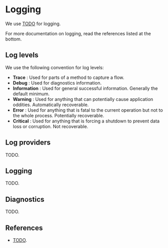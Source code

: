 ﻿# Logging

We use [TODO]() for logging.

For more documentation on logging, read the references listed at the bottom.

## Log levels

We use the following convention for log levels:

  - **Trace** : Used for parts of a method to capture a flow.
  - **Debug** : Used for diagnostics information.
  - **Information** : Used for general successful information. Generally the default minimum.
  - **Warning** : Used for anything that can potentially cause application oddities. Automatically recoverable.
  - **Error** : Used for anything that is fatal to the current operation but not to the whole process. Potentially recoverable.
  - **Critical** : Used for anything that is forcing a shutdown to prevent data loss or corruption. Not recoverable.

## Log providers

TODO.

## Logging

TODO.

## Diagnostics

TODO.

## References
- [TODO]().
